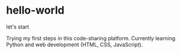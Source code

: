 # hello-world
let's start

Trying my first steps in this code-sharing platform.
Currently learning Python and web development (HTML, CSS, JavaScript).
